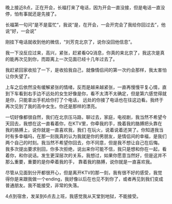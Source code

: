   晚上接近8点，正在开会，长福打来了电话，因为开会一直没接，但是电话一直没停，怕有事就还是先接了。

  长福第一句问”是不是蛮忙“，我说“是，在开会，一会开完会了我给你回过去”，他说“好，一会说”

  刚挂下电话就收到他的微信，“刘芳克北京了，说你没回他信息”。

  我一下没反应过来，高兴，紧张，赶紧看QQ消息，你真的来北京了，我这次是真的能再次见到你，而距离上一次见面已经十几年过去了。

  我赶紧回家收拾了一下，是收拾我自己，就像情侣间的第一次约会那样，我太害怕让你失望了。

  上车之后依然没有缓解紧张的情绪，反而是越来越紧张，一直再慢慢平复心情，直到下车看到右手边不远处的女生好像是你，看不太清不太确定，但是第六感觉得就是你，只能拿出手机给你打了个电话，
  远处的你接了电话也在往这边看。我终于再次见到了我的高中女生。你还是那样的漂亮。

  一切好像都很自然，我们在北京压马路，聊过去，家庭，电视剧，我当然不希望今天回去，我想在这一直看着你，在KTV里，你牵我的手，挽着我的胳膊把头靠在我的胳膊上，说你就是一直喜欢我，我们
  在玩火，说着说着还哭了。你知道我当时有多幸福吗，在那一刻我真的认为我就是你的男朋友，是情侣间的幸福，是我们两个自己的时刻。我当然不希望你回去，你不同意，但是我不想让自己在后悔。
  我多次提出要求别回，你多次拒绝，说出来你可能不信，我只是想和你在一起，看着你，和你说话。发生更深层次的关系，我想过，如果你愿意当然好，但是这并不那么重要，重要的是你牵着我的手，
  靠着我的胳膊，说你就是一直喜欢我。

  尽管从见面到分开都很开心，但是离开KTV的那一刻，我有很不好的感受，我觉得你是来跟我做一个ending，我好像以后在也见不到你了，或者再见到我们变成普通朋友。我不能接受，非常的失落。

  4点到宿舍，发呆到6点去上班，我感觉我从天堂到地狱，不能接受。
